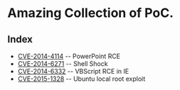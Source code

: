 # Amazing Collection of PoC.

## Index

- [CVE-2014-4114](CVE-2014-4114) -- PowerPoint RCE
- [CVE-2014-6271](CVE-2014-6271) -- Shell Shock
- [CVE-2014-6332](CVE-2014-6332) -- VBScript RCE in IE
- [CVE-2015-1328](CVE-2015-1328) -- Ubuntu local root exploit
